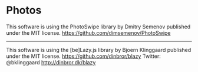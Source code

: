 # Photos

This software is using the PhotoSwipe library by Dmitry Semenov published under the MIT license.
https://github.com/dimsemenov/PhotoSwipe

---

This software is using the [be]Lazy.js library by Bjoern Klinggaard published under the MIT license.
https://github.com/dinbror/blazy
Twitter: @bklinggaard
http://dinbror.dk/blazy
